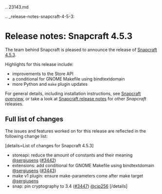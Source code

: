 .. 23143.md

.. _release-notes-snapcraft-4-5-3:

# Release notes: Snapcraft 4.5.3

The team behind Snapcraft is pleased to announce the release of [Snapcraft 4.5.3](https://github.com/snapcore/snapcraft/releases/tag/4.5.3).

Highlights for this release include:

* improvements to the Store API
* a conditional for GNOME Makefile using bindtextdomain
* more Python and `make` plugin updates

For general details, including installation instructions, see [Snapcraft overview](snapcraft-overview.md), or take a look at [Snapcraft release notes](snapcraft-release-notes.md) for other  *Snapcraft*  releases.

## Full list of changes

The issues and features worked on for this release are reflected in the following change list:

[details=List of changes for Snapcraft 4.5.3]
</br>
-   storeapi: reduce the amount of constants and their meaning [@sergiusens](https://github.com/sergiusens) ([#3442](https://github.com/snapcore/snapcraft/pull/3442))
-   extensions: add conditional for GNOME Makefile using bindtextdomain [@sergiusens](https://github.com/sergiusens) ([#3443](https://github.com/snapcore/snapcraft/pull/3443))
-   make v1 plugin: ensure make-parameters come after make target [@sergiusens](https://github.com/sergiusens)
-   snap: pin cryptography to 3.4 ([#3447](https://github.com/snapcore/snapcraft/pull/3447)) [@cjp256](https://github.com/cjp256)
[/details]